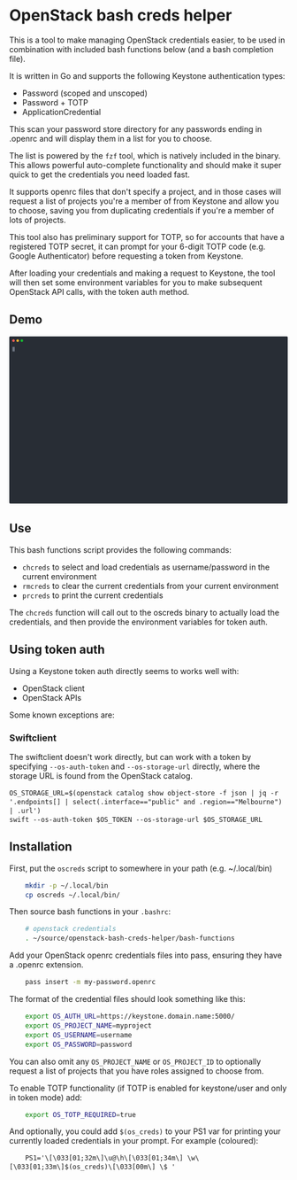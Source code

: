 OpenStack bash creds helper
===========================
This is a tool to make managing OpenStack credentials easier, to be used in
combination with included bash functions below (and a bash completion file).

It is written in Go and supports the following Keystone authentication types:
* Password (scoped and unscoped)
* Password + TOTP
* ApplicationCredential

This scan your password store directory for any passwords ending in .openrc
and will display them in a list for you to choose.

The list is powered by the `fzf` tool, which is natively included in the
binary. This allows powerful auto-complete functionality and should make it
super quick to get the credentials you need loaded fast.

It supports openrc files that don't specify a project, and in those cases will
request a list of projects you're a member of from Keystone and allow you to
choose, saving you from duplicating credentials if you're a member of lots of
projects.

This tool also has preliminary support for TOTP, so for accounts that have a
registered TOTP secret, it can prompt for your 6-digit TOTP code (e.g.
Google Authenticator) before requesting a token from Keystone.

After loading your credentials and making a request to Keystone, the tool will
then set some environment variables for you to make subsequent OpenStack API
calls, with the token auth method.


Demo
----
<p align="center"><img width="800" src="chcreds.svg"></p>


Use
---
This bash functions script provides the following commands:

  * `chcreds` to select and load credentials as username/password in the current environment
  * `rmcreds` to clear the current credentials from your current environment
  * `prcreds` to print the current credentials

The `chcreds` function will call out to the oscreds binary to actually load the
credentials, and then provide the environment variables for token auth.


Using token auth
----------------

Using a Keystone token auth directly seems to works well with:
* OpenStack client
* OpenStack APIs

Some known exceptions are:

### Swiftclient

The swiftclient doesn't work directly, but can work with a token by specifying
`--os-auth-token` and `--os-storage-url` directly, where the storage URL is
found from the OpenStack catalog.

```
OS_STORAGE_URL=$(openstack catalog show object-store -f json | jq -r '.endpoints[] | select(.interface=="public" and .region=="Melbourne") | .url')
swift --os-auth-token $OS_TOKEN --os-storage-url $OS_STORAGE_URL
```

Installation
---------------
First, put the `oscreds` script to somewhere in your path (e.g. ~/.local/bin)

``` sh
    mkdir -p ~/.local/bin
    cp oscreds ~/.local/bin/
```

Then source bash functions in your `.bashrc`:

``` sh
	# openstack credentials
    . ~/source/openstack-bash-creds-helper/bash-functions
```

Add your OpenStack openrc credentials files into pass, ensuring they have a
.openrc extension.

``` sh
    pass insert -m my-password.openrc
```

The format of the credential files should look something like this:

``` sh
    export OS_AUTH_URL=https://keystone.domain.name:5000/
    export OS_PROJECT_NAME=myproject
    export OS_USERNAME=username
    export OS_PASSWORD=password

```

You can also omit any `OS_PROJECT_NAME` or `OS_PROJECT_ID` to optionally
request a list of projects that you have roles assigned to choose from.

To enable TOTP functionality (if TOTP is enabled for keystone/user and only in token mode) add:
``` sh
    export OS_TOTP_REQUIRED=true
```

And optionally, you could add `$(os_creds)` to your PS1 var for printing your
currently loaded credentials in your prompt. For example (coloured):

```
    PS1='\[\033[01;32m\]\u@\h\[\033[01;34m\] \w\[\033[01;33m\]$(os_creds)\[\033[00m\] \$ '
```
